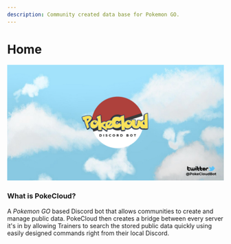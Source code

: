 ```yaml
---
description: Community created data base for Pokemon GO.
---
```


# Home

![](.gitbook/assets/pokecloud-logo-sky.png)

### What is PokeCloud?

A _Pokemon GO_ based Discord bot that allows communities to create and manage public data. PokeCloud then creates a bridge between every server it's in by allowing Trainers to search the stored public data quickly using easily designed commands right from their local Discord.

